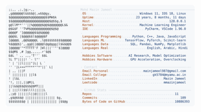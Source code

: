 <picture>
  <source srcset="https://raw.githubusercontent.com/mmazinjameel/mmazinjameel/main/dark_mode.svg?v=1752653741" media="(prefers-color-scheme: dark)">
  <img src="https://raw.githubusercontent.com/mmazinjameel/mmazinjameel/main/light_mode.svg?v=1752653741">
</picture>
